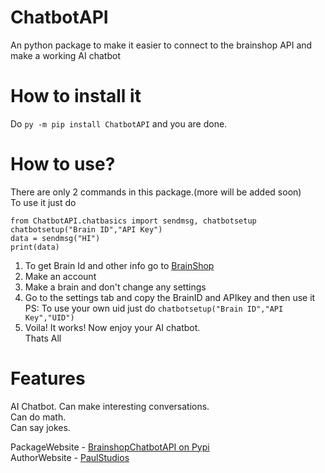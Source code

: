 # ChatbotAPI  
 An python package to make it easier to connect to the brainshop API and make a working AI chatbot  
 
 # How to install it  
 Do `py -m pip install ChatbotAPI` and you are done.  
 
 # How to use?  
 There are only 2 commands in this package.(more will be added soon)  
 To use it just do  
 ```
 from ChatbotAPI.chatbasics import sendmsg, chatbotsetup  
 chatbotsetup("Brain ID","API Key")  
 data = sendmsg("HI")  
 print(data)  
 ```
 1. To get Brain Id and other info go to [BrainShop](https://brainshop.ai)  
 2. Make an account  
 3. Make a brain and don't change any settings  
 4. Go to the settings tab and copy the BrainID and APIkey and then use it  
    PS: To use your own uid just do `chatbotsetup("Brain ID","API Key","UID")`  
 5. Voila! It works! Now enjoy your AI chatbot.  
 Thats All  
 
 # Features
 AI Chatbot. Can make interesting conversations.  
 Can do math.  
 Can say jokes.  


 PackageWebsite - [BrainshopChatbotAPI on Pypi](https://pypi.org/project/ChatbotAPI/)  
 AuthorWebsite - [PaulStudios](https://paulstudios.great-site.net)  
